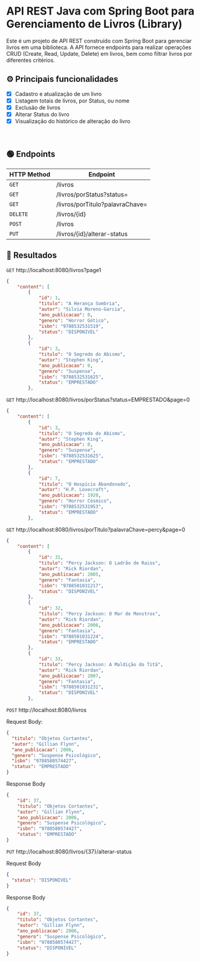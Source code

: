 # API REST Java com Spring Boot para Gerenciamento de Livros (Library)
<p>Este é um projeto de API REST construído com Spring Boot para gerenciar livros em uma biblioteca. A API fornece endpoints para realizar operações CRUD (Create, Read, Update, Delete) em livros, bem como filtrar livros por diferentes critérios.</p>

## ⚙️ Principais funcionalidades 

- [x] Cadastro e atualização de um livro
- [x] Listagem totais de livros, por Status, ou nome 
- [x] Exclusão de livros
- [x] Alterar Status do livro
- [x] Visualização do histórico de alteração do livro  
</br></br>

## :green_circle: Endpoints

| HTTP Method | Endpoint                          |
|-------------|-----------------------------------|
| `GET`       | /livros                           |
| `GET`       | /livros/porStatus?status=         |
| `GET`       | /livros/porTitulo?palavraChave=   |
| `DELETE`    | /livros/{id}                      |
| `POST`      | /livros                           |
| `PUT`       | /livros/{id}/alterar-status       |

## :mechanical_arm: Resultados
`GET` http://localhost:8080/livros?page1
```json
{
	"content": [
		{
			"id": 1,
			"titulo": "A Herança Sombria",
			"autor": "Silvia Moreno-Garcia",
			"ano_publicacao": 0,
			"genero": "Horror Gótico",
			"isbn": "9788532531519",
			"status": "DISPONIVEL"
		},
		{
			"id": 3,
			"titulo": "O Segredo do Abismo",
			"autor": "Stephen King",
			"ano_publicacao": 0,
			"genero": "Suspense",
			"isbn": "9788532531625",
			"status": "EMPRESTADO"
		},
```
`GET` http://localhost:8080/livros/porStatus?status=EMPRESTADO&page=0
```json
{
	"content": [
		{
			"id": 3,
			"titulo": "O Segredo do Abismo",
			"autor": "Stephen King",
			"ano_publicacao": 0,
			"genero": "Suspense",
			"isbn": "9788532531625",
			"status": "EMPRESTADO"
		},
		{
			"id": 7,
			"titulo": "O Hospício Abandonado",
			"autor": "H.P. Lovecraft",
			"ano_publicacao": 1920,
			"genero": "Horror Cósmico",
			"isbn": "9788532531953",
			"status": "EMPRESTADO"
		},
```
`GET` http://localhost:8080/livros/porTitulo?palavraChave=percy&page=0
```json
{
	"content": [
		{
			"id": 31,
			"titulo": "Percy Jackson: O Ladrão de Raios",
			"autor": "Rick Riordan",
			"ano_publicacao": 2005,
			"genero": "Fantasia",
			"isbn": "9788501031217",
			"status": "DISPONIVEL"
		},
		{
			"id": 32,
			"titulo": "Percy Jackson: O Mar de Monstros",
			"autor": "Rick Riordan",
			"ano_publicacao": 2006,
			"genero": "Fantasia",
			"isbn": "9788501031224",
			"status": "EMPRESTADO"
		},
		{
			"id": 33,
			"titulo": "Percy Jackson: A Maldição do Titã",
			"autor": "Rick Riordan",
			"ano_publicacao": 2007,
			"genero": "Fantasia",
			"isbn": "9788501031231",
			"status": "DISPONIVEL"
		},
```
`POST` http://localhost:8080/livros

Request Body:
```json
{
  "titulo": "Objetos Cortantes",
  "autor": "Gillian Flynn",
  "ano_publicacao": 2006,
  "genero": "Suspense Psicológico",
  "isbn": "9788580574427",
  "status": "EMPRESTADO"
}
```
Response Body
```json
{
	"id": 37,
	"titulo": "Objetos Cortantes",
	"autor": "Gillian Flynn",
	"ano_publicacao": 2006,
	"genero": "Suspense Psicológico",
	"isbn": "9788580574427",
	"status": "EMPRESTADO"
}
```
`PUT` http://localhost:8080/livros/{37}/alterar-status

Request Body

```json
{
  "status": "DISPONIVEL"
}
```
Response Body

```json
{
	"id": 37,
	"titulo": "Objetos Cortantes",
	"autor": "Gillian Flynn",
	"ano_publicacao": 2006,
	"genero": "Suspense Psicológico",
	"isbn": "9788580574427",
	"status": "DISPONIVEL"
}
```




